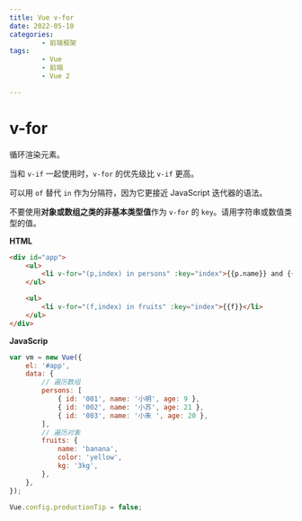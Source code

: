 ```yaml
---
title: Vue v-for
date: 2022-05-10
categories:
        - 前端框架
tags:
        - Vue
        - 前端
        - Vue 2

---
```


# v-for

循环渲染元素。

当和 `v-if` 一起使用时，`v-for` 的优先级比 `v-if` 更高。

可以用 `of` 替代 `in` 作为分隔符，因为它更接近 JavaScript 迭代器的语法。

不要使用**对象或数组之类的非基本类型值**作为 `v-for` 的 `key`。请用字符串或数值类型的值。

**HTML**

```html
<div id="app">
	<ul>
		<li v-for="(p,index) in persons" :key="index">{{p.name}} and {{p.age}}</li>
	</ul>

	<ul>
		<li v-for="(f,index) in fruits" :key="index">{{f}}</li>
	</ul>
</div>
```

**JavaScrip**

```js
var vm = new Vue({
	el: '#app',
	data: {
		// 遍历数组
		persons: [
			{ id: '001', name: '小明', age: 9 },
			{ id: '002', name: '小苏', age: 21 },
			{ id: '003', name: '小朱 ', age: 20 },
		],
		// 遍历对象
		fruits: {
			name: 'banana',
			color: 'yellow',
			kg: '3kg',
		},
	},
});

Vue.config.productionTip = false;
```
